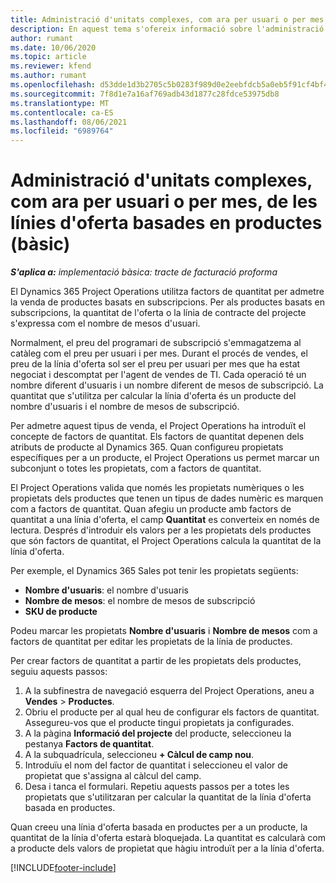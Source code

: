 ```yaml
---
title: Administració d'unitats complexes, com ara per usuari o per mes, de les línies d'oferta basades en productes (bàsic)
description: En aquest tema s'ofereix informació sobre l'administració d'unitats complexes per a línies d'oferta basades en projectes.
author: rumant
ms.date: 10/06/2020
ms.topic: article
ms.reviewer: kfend
ms.author: rumant
ms.openlocfilehash: d53dde1d3b2705c5b0283f989d0e2eebfdcb5a0eb5f91cf4bf48e9c07aba79d1
ms.sourcegitcommit: 7f8d1e7a16af769adb43d1877c28fdce53975db8
ms.translationtype: MT
ms.contentlocale: ca-ES
ms.lasthandoff: 08/06/2021
ms.locfileid: "6989764"
---
```

# <a name="managing-complex-units-such-as-per-user-per-month-for-product-based-quote-lines---lite"></a>Administració d'unitats complexes, com ara per usuari o per mes, de les línies d'oferta basades en productes (bàsic)

_**S'aplica a:** implementació bàsica: tracte de facturació proforma_

El Dynamics 365 Project Operations utilitza factors de quantitat per admetre la venda de productes basats en subscripcions. Per als productes basats en subscripcions, la quantitat de l'oferta o la línia de contracte del projecte s'expressa com el nombre de mesos d'usuari.

Normalment, el preu del programari de subscripció s'emmagatzema al catàleg com el preu per usuari i per mes. Durant el procés de vendes, el preu de la línia d'oferta sol ser el preu per usuari per mes que ha estat negociat i descomptat per l'agent de vendes de TI. Cada operació té un nombre diferent d'usuaris i un nombre diferent de mesos de subscripció. La quantitat que s'utilitza per calcular la línia d'oferta és un producte del nombre d'usuaris i el nombre de mesos de subscripció.

Per admetre aquest tipus de venda, el Project Operations ha introduït el concepte de factors de quantitat. Els factors de quantitat depenen dels atributs de producte al Dynamics 365. Quan configureu propietats específiques per a un producte, el Project Operations us permet marcar un subconjunt o totes les propietats, com a factors de quantitat.

El Project Operations valida que només les propietats numèriques o les propietats dels productes que tenen un tipus de dades numèric es marquen com a factors de quantitat. Quan afegiu un producte amb factors de quantitat a una línia d'oferta, el camp **Quantitat** es converteix en només de lectura. Després d'introduir els valors per a les propietats dels productes que són factors de quantitat, el Project Operations calcula la quantitat de la línia d'oferta.

Per exemple, el Dynamics 365 Sales pot tenir les propietats següents:

- **Nombre d'usuaris**: el nombre d'usuaris
- **Nombre de mesos**: el nombre de mesos de subscripció
- **SKU de producte**

Podeu marcar les propietats **Nombre d'usuaris** i **Nombre de mesos** com a factors de quantitat per editar les propietats de la línia de productes.

Per crear factors de quantitat a partir de les propietats dels productes, seguiu aquests passos:

1. A la subfinestra de navegació esquerra del Project Operations, aneu a **Vendes** > **Productes**.
2. Obriu el producte per al qual heu de configurar els factors de quantitat. Assegureu-vos que el producte tingui propietats ja configurades.
3. A la pàgina **Informació del projecte** del producte, seleccioneu la pestanya **Factors de quantitat**.
4. A la subquadrícula, seleccioneu **+ Càlcul de camp nou**.
5. Introduïu el nom del factor de quantitat i seleccioneu el valor de propietat que s'assigna al càlcul del camp.
6. Desa i tanca el formulari. Repetiu aquests passos per a totes les propietats que s'utilitzaran per calcular la quantitat de la línia d'oferta basada en productes.

Quan creeu una línia d'oferta basada en productes per a un producte, la quantitat de la línia d'oferta estarà bloquejada. La quantitat es calcularà com a producte dels valors de propietat que hàgiu introduït per a la línia d'oferta.


[!INCLUDE[footer-include](../../includes/footer-banner.md)]